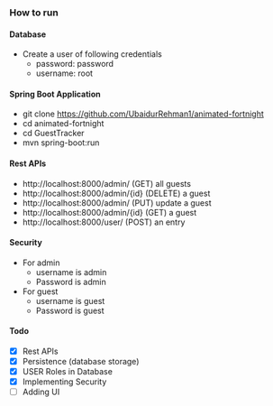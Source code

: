 ### How to run

#### Database
- Create a user of following credentials
    - password: password
    - username: root
   
#### Spring Boot Application
- git clone https://github.com/UbaidurRehman1/animated-fortnight
- cd animated-fortnight
- cd GuestTracker
- mvn spring-boot:run

#### Rest APIs
- http://localhost:8000/admin/ (GET) all guests
- http://localhost:8000/admin/{id} (DELETE) a guest
- http://localhost:8000/admin/ (PUT) update a guest
- http://localhost:8000/admin/{id} (GET) a guest
- http://localhost:8000/user/ (POST) an entry

#### Security
- For admin
    - username is admin
    - Password is admin
 - For guest
    - username is guest
    - Password is guest



#### Todo
- [x] Rest APIs
- [x] Persistence (database storage)
- [x] USER Roles in Database
- [x] Implementing Security
- [ ] Adding UI